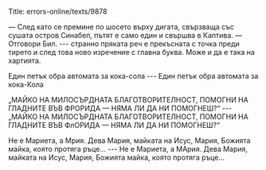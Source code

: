 Title: errors-online/texts/9878

— След като се премине по шосето върху дигата, свързваща със сушата остров Синабел, пътят е само един и свършва в Каптива. — Отговори Бил. --- странно пряката реч е прекъсната с точка преди тирето и след това ново изречение с главна буква. Може и да е така на хартията.

Един петък обра автомата за кока-сола --- Един петък обра автомата за кока-Кола

„МАЙКО НА МИЛОСЪРДНАТА БЛАГОТВОРИТЕЛНОСТ, ПОМОГНИ НА ГЛАДНИТЕ ВЪВ ФРОРИДА — НЯМА ЛИ ДА НИ ПОМОГНЕШ?“ --- „МАЙКО НА МИЛОСЪРДНАТА БЛАГОТВОРИТЕЛНОСТ, ПОМОГНИ НА ГЛАДНИТЕ ВЪВ ФлОРИДА — НЯМА ЛИ ДА НИ ПОМОГНЕШ?“

Не е Мариета, а Мрия. Дева Мария, майката на Исус, Мария, Божията майка, която протяга ръце… --- Не е Мариета, а МАрия. Дева Мария, майката на Исус, Мария, Божията майка, която протяга ръце…
